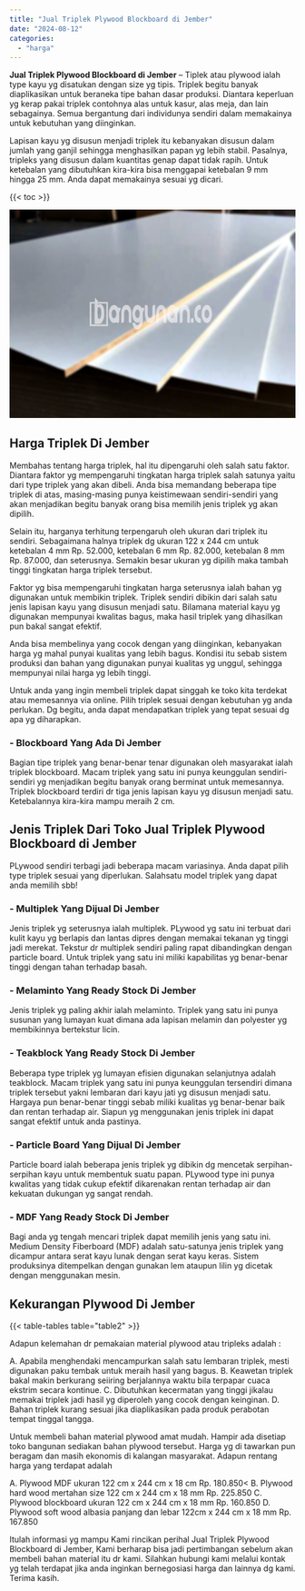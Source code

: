 ```yaml
---
title: "Jual Triplek Plywood Blockboard di Jember"
date: "2024-08-12"
categories: 
  - "harga"
---
```


**Jual Triplek Plywood Blockboard di Jember** – Tiplek atau plywood ialah type kayu yg disatukan dengan size yg tipis. Triplek begitu banyak diaplikasikan untuk beraneka tipe bahan dasar produksi. Diantara keperluan yg kerap pakai triplek contohnya alas untuk kasur, alas meja, dan lain sebagainya. Semua bergantung dari individunya sendiri dalam memakainya untuk kebutuhan yang diinginkan.

Lapisan kayu yg disusun menjadi triplek itu kebanyakan disusun dalam jumlah yang ganjil sehingga menghasilkan papan yg lebih stabil. Pasalnya, tripleks yang disusun dalam kuantitas genap dapat tidak rapih. Untuk ketebalan yang dibutuhkan kira-kira bisa menggapai ketebalan 9 mm hingga 25 mm. Anda dapat memakainya sesuai yg dicari.

{{< toc >}}

![Jual Triplek Plywood Blockboard di Jember](/images/jual-triplek-murah-10.png)

## Harga Triplek Di Jember

Membahas tentang harga triplek, hal itu dipengaruhi oleh salah satu faktor. Diantara faktor yg mempengaruhi tingkatan harga triplek salah satunya yaitu dari type triplek yang akan dibeli. Anda bisa memandang beberapa tipe triplek di atas, masing-masing punya keistimewaan sendiri-sendiri yang akan menjadikan begitu banyak orang bisa memilih jenis triplek yg akan dipilih.

Selain itu, harganya terhitung terpengaruh oleh ukuran dari triplek itu sendiri. Sebagaimana halnya triplek dg ukuran 122 x 244 cm untuk ketebalan 4 mm Rp. 52.000, ketebalan 6 mm Rp. 82.000, ketebalan 8 mm Rp. 87.000, dan seterusnya. Semakin besar ukuran yg dipilih maka tambah tinggi tingkatan harga triplek tersebut.

Faktor yg bisa mempengaruhi tingkatan harga seterusnya ialah bahan yg digunakan untuk membikin triplek. Triplek sendiri dibikin dari salah satu jenis lapisan kayu yang disusun menjadi satu. Bilamana material kayu yg digunakan mempunyai kwalitas bagus, maka hasil triplek yang dihasilkan pun bakal sangat efektif.

Anda bisa membelinya yang cocok dengan yang diinginkan, kebanyakan harga yg mahal punyai kualitas yang lebih bagus. Kondisi itu sebab sistem produksi dan bahan yang digunakan punyai kualitas yg unggul, sehingga mempunyai nilai harga yg lebih tinggi.

Untuk anda yang ingin membeli triplek dapat singgah ke toko kita terdekat atau memesannya via online. Pilih triplek sesuai dengan kebutuhan yg anda perlukan. Dg begitu, anda dapat mendapatkan triplek yang tepat sesuai dg apa yg diharapkan.

### \- Blockboard Yang Ada Di Jember

Bagian tipe triplek yang benar-benar tenar digunakan oleh masyarakat ialah triplek blockboard. Macam triplek yang satu ini punya keunggulan sendiri-sendiri yg menjadikan begitu banyak orang berminat untuk memesannya. Triplek blockboard terdiri dr tiga jenis lapisan kayu yg disusun menjadi satu. Ketebalannya kira-kira mampu meraih 2 cm.

## Jenis Triplek Dari Toko Jual Triplek Plywood Blockboard di Jember

PLywood sendiri terbagi jadi beberapa macam variasinya. Anda dapat pilih type triplek sesuai yang diperlukan. Salahsatu model triplek yang dapat anda memilih sbb!

### \- Multiplek Yang Dijual Di Jember

Jenis triplek yg seterusnya ialah multiplek. PLywood yg satu ini terbuat dari kulit kayu yg berlapis dan lantas dipres dengan memakai tekanan yg tinggi jadi merekat. Tekstur dr multiplek sendiri paling rapat dibandingkan dengan particle board. Untuk triplek yang satu ini miliki kapabilitas yg benar-benar tinggi dengan tahan terhadap basah.

### \- Melaminto Yang Ready Stock Di Jember

Jenis triplek yg paling akhir ialah melaminto. Triplek yang satu ini punya susunan yang lumayan kuat dimana ada lapisan melamin dan polyester yg membikinnya bertekstur licin.

### \- Teakblock Yang Ready Stock Di Jember

Beberapa type triplek yg lumayan efisien digunakan selanjutnya adalah teakblock. Macam triplek yang satu ini punya keunggulan tersendiri dimana triplek tersebut yakni lembaran dari kayu jati yg disusun menjadi satu. Hargaya pun benar-benar tinggi sebab miliki kualitas yg benar-benar baik dan rentan terhadap air. Siapun yg menggunakan jenis triplek ini dapat sangat efektif untuk anda pastinya.

### \- Particle Board Yang Dijual Di Jember

Particle board ialah beberapa jenis triplek yg dibikin dg mencetak serpihan-serpihan kayu untuk membentuk suatu papan. PLywood type ini punya kwalitas yang tidak cukup efektif dikarenakan rentan terhadap air dan kekuatan dukungan yg sangat rendah.

### \- MDF Yang Ready Stock Di Jember

Bagi anda yg tengah mencari triplek dapat memilih jenis yang satu ini. Medium Density Fiberboard (MDF) adalah satu-satunya jenis triplek yang dicampur antara serat kayu lunak dengan serat kayu keras. Sistem produksinya ditempelkan dengan gunakan lem ataupun lilin yg dicetak dengan menggunakan mesin.

## Kekurangan Plywood Di Jember

{{< table-tables table="table2" >}}

Adapun kelemahan dr pemakaian material plywood atau tripleks adalah :

A. Apabila menghendaki mencampurkan salah satu lembaran triplek, mesti digunakan paku tembak untuk meraih hasil yang bagus. B. Keawetan triplek bakal makin berkurang seiiring berjalannya waktu bila terpapar cuaca ekstrim secara kontinue. C. Dibutuhkan kecermatan yang tinggi jikalau memakai triplek jadi hasil yg diperoleh yang cocok dengan keinginan. D. Bahan triplek kurang sesuai jika diaplikasikan pada produk perabotan tempat tinggal tangga.

Untuk membeli bahan material plywood amat mudah. Hampir ada disetiap toko bangunan sediakan bahan plywood tersebut. Harga yg di tawarkan pun beragam dan masih ekonomis di kalangan masyarakat. Adapun rentang harga yang terdapat adalah

A. Plywood MDF ukuran 122 cm x 244 cm x 18 cm Rp. 180.850< B. Plywood hard wood mertahan size 122 cm x 244 cm x 18 mm Rp. 225.850 C. Plywood blockboard ukuran 122 cm x 244 cm x 18 mm Rp. 160.850 D. Plywood soft wood albasia panjang dan lebar 122cm x 244 cm x 18 mm Rp. 167.850

Itulah informasi yg mampu Kami rincikan perihal Jual Triplek Plywood Blockboard di Jember, Kami berharap bisa jadi pertimbangan sebelum akan membeli bahan material itu dr kami. Silahkan hubungi kami melalui kontak yg telah terdapat jika anda inginkan bernegosiasi harga dan lainnya dg kami. Terima kasih.
